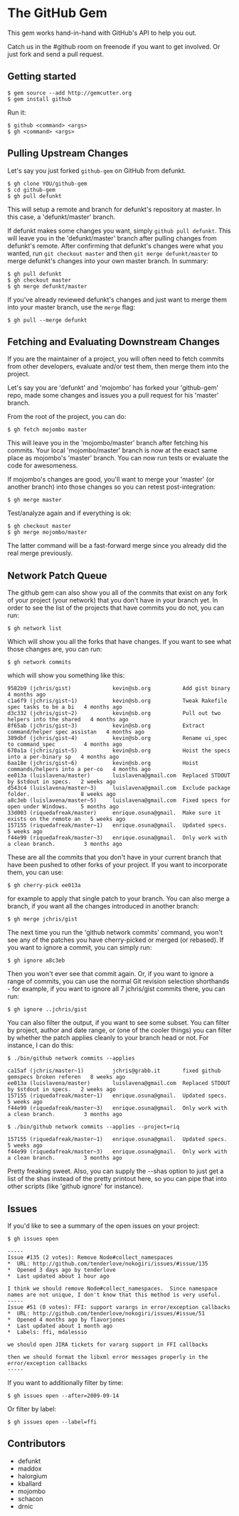 # The GitHub Gem

This gem works hand-in-hand with GitHub's API to help you out.

Catch us in the #github room on freenode if you want to get involved.  Or just fork and send a pull request.

## Getting started

    $ gem source --add http://gemcutter.org
    $ gem install github

Run it:

    $ github <command> <args>
    $ gh <command> <args>

## Pulling Upstream Changes

Let's say you just forked `github-gem` on GitHub from defunkt.

    $ gh clone YOU/github-gem
    $ cd github-gem
    $ gh pull defunkt

This will setup a remote and branch for defunkt's repository at master. 
In this case, a 'defunkt/master' branch.

If defunkt makes some changes you want, simply `github pull defunkt`.  This will
leave you in the 'defunkt/master' branch after pulling changes from defunkt's
remote.  After confirming that defunkt's changes were what you wanted, run `git
checkout master` and then `git merge defunkt/master` to merge defunkt's changes
into your own master branch.  In summary:

    $ gh pull defunkt
    $ gh checkout master
    $ gh merge defunkt/master

If you've already reviewed defunkt's changes and just want to merge them into your 
master branch, use the `merge` flag:

    $ gh pull --merge defunkt

## Fetching and Evaluating Downstream Changes

If you are the maintainer of a project, you will often need to fetch commits
from other developers, evaluate and/or test them, then merge them into the
project.

Let's say you are 'defunkt' and 'mojombo' has forked your 'github-gem' repo,
made some changes and issues you a pull request for his 'master' branch.

From the root of the project, you can do:

    $ gh fetch mojombo master
  
This will leave you in the 'mojombo/master' branch after fetching his commits.
Your local 'mojombo/master' branch is now at the exact same place as mojombo's 
'master' branch. You can now run tests or evaluate the code for awesomeness.

If mojombo's changes are good, you'll want to merge your 'master' (or another
branch) into those changes so you can retest post-integration:

    $ gh merge master
  
Test/analyze again and if everything is ok:
  
    $ gh checkout master
    $ gh merge mojombo/master
  
The latter command will be a fast-forward merge since you already did the
real merge previously.

## Network Patch Queue

The github gem can also show you all of the commits that exist on any fork of your
project (your network) that you don't have in your branch yet.  In order to see
the list of the projects that have commits you do not, you can run:

    $ gh network list

Which will show you all the forks that have changes.  If you want to see what those
changes are, you can run:

    $ gh network commits

which will show you something like this:

    9582b9 (jchris/gist)             kevin@sb.org          Add gist binary                        4 months ago
    c1a6f9 (jchris/gist~1)           kevin@sb.org          Tweak Rakefile spec tasks to be a bi   4 months ago
    d3c332 (jchris/gist~2)           kevin@sb.org          Pull out two helpers into the shared   4 months ago
    8f65ab (jchris/gist~3)           kevin@sb.org          Extract command/helper spec assistan   4 months ago
    389dbf (jchris/gist~4)           kevin@sb.org          Rename ui_spec to command_spec         4 months ago
    670a1a (jchris/gist~5)           kevin@sb.org          Hoist the specs into a per-binary sp   4 months ago
    6aa18e (jchris/gist~6)           kevin@sb.org          Hoist commands/helpers into a per-co   4 months ago
    ee013a (luislavena/master)       luislavena@gmail.com  Replaced STDOUT by $stdout in specs.   2 weeks ago
    d543c4 (luislavena/master~3)     luislavena@gmail.com  Exclude package folder.                8 weeks ago
    a8c3eb (luislavena/master~5)     luislavena@gmail.com  Fixed specs for open under Windows.    5 months ago
    33d003 (riquedafreak/master)     enrique.osuna@gmail.  Make sure it exists on the remote an   5 weeks ago
    157155 (riquedafreak/master~1)   enrique.osuna@gmail.  Updated specs.                         5 weeks ago
    f44e99 (riquedafreak/master~3)   enrique.osuna@gmail.  Only work with a clean branch.         3 months ago

These are all the commits that you don't have in your current branch that have been
pushed to other forks of your project.  If you want to incorporate them, you can use:

    $ gh cherry-pick ee013a

for example to apply that single patch to your branch.  You can also merge a branch, 
if you want all the changes introduced in another branch:

    $ gh merge jchris/gist

The next time you run the 'github network commits' command, you won't see any of the 
patches you have cherry-picked or merged (or rebased).  If you want to ignore a 
commit, you can simply run:
  
    $ gh ignore a8c3eb

Then you won't ever see that commit again. Or, if you want to ignore a range of commits,
you can use the normal Git revision selection shorthands - for example, if you want
to ignore all 7 jchris/gist commits there, you can run:

    $ gh ignore ..jchris/gist

You can also filter the output, if you want to see some subset.  You can filter by project,
author and date range, or (one of the cooler things) you can filter by whether the patch
applies cleanly to your branch head or not.  For instance, I can do this:

    $ ./bin/github network commits --applies

    ca15af (jchris/master~1)         jchris@grabb.it       fixed github gemspecs broken referen   8 weeks ago
    ee013a (luislavena/master)       luislavena@gmail.com  Replaced STDOUT by $stdout in specs.   2 weeks ago
    157155 (riquedafreak/master~1)   enrique.osuna@gmail.  Updated specs.                         5 weeks ago
    f44e99 (riquedafreak/master~3)   enrique.osuna@gmail.  Only work with a clean branch.         3 months ago

    $ ./bin/github network commits --applies --project=riq

    157155 (riquedafreak/master~1)   enrique.osuna@gmail.  Updated specs.                         5 weeks ago
    f44e99 (riquedafreak/master~3)   enrique.osuna@gmail.  Only work with a clean branch.         3 months ago

Pretty freaking sweet.  Also, you can supply the --shas option to just get a list of 
the shas instead of the pretty printout here, so you can pipe that into other 
scripts (like 'github ignore' for instance).


## Issues

If you'd like to see a summary of the open issues on your project:

    $ gh issues open

    -----
    Issue #135 (2 votes): Remove Node#collect_namespaces
    *  URL: http://github.com/tenderlove/nokogiri/issues/#issue/135
    *  Opened 3 days ago by tenderlove
    *  Last updated about 1 hour ago
  
    I think we should remove Node#collect_namespaces.  Since namespace names are not unique, I don't know that this method is very useful.
    -----
    Issue #51 (0 votes): FFI: support varargs in error/exception callbacks
    *  URL: http://github.com/tenderlove/nokogiri/issues/#issue/51
    *  Opened 4 months ago by flavorjones
    *  Last updated about 1 month ago
    *  Labels: ffi, mdalessio
  
    we should open JIRA tickets for vararg support in FFI callbacks
  
    then we should format the libxml error messages properly in the error/exception callbacks
    -----

If you want to additionally filter by time:

    $ gh issues open --after=2009-09-14

Or filter by label:

    $ gh issues open --label=ffi

## Contributors

* defunkt
* maddox
* halorgium
* kballard
* mojombo
* schacon
* drnic

